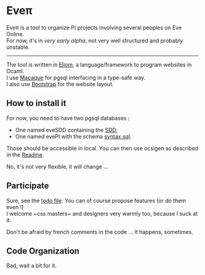 Eveπ
=====
Eveπ is a tool to organize PI projects involving several peoples on Eve Online.  
For now, it's in *very early alpha*, not very well structured and probably unstable.


* * * * *

The tool is written in [Eliom][eliom], a language/framework to program websites in Ocaml.  
I use [Macaque][macaque] for pgsql interfacing in a type-safe way.  
I also use [Bootstrap][bootstrap] for the website layout.  


How to install it
----
For now, you need to have two pgsql databases : 
- One named eveSDD containing the [SDD](http://wiki.eve-id.net/CCP_Static_Data_Dump); 
- One named evePI with the schema [syntax.sql](schema.sql).  

Those should be accessible in local. You can then use ocsigen as described in the [Readme](README).

No, it's not very flexible, it will change ...


Participate
----
Sure, see the [todo file](TODO.md). You can of course propose features (or do them even !)   
I welcome ~css masters~ and designers very warmly too, because I suck at it.

Don't be afraid by french comments in the code ... It happens, sometimes.


Code Organization
----
Bad, wait a bit for it.



[eliom]: http://ocsigen.org/eliom/ "Eliom"
[bootstrap]: http://twitter.github.io/bootstrap/ "Bootstrap"
[macaque]: http://macaque.forge.ocamlcore.org/ "Macaque"
